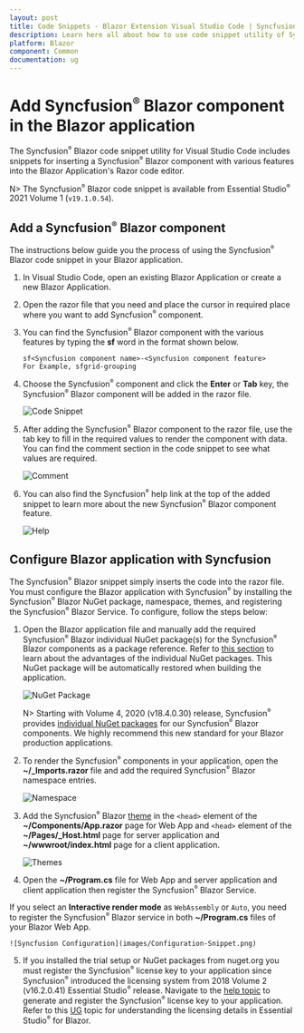 ```yaml
---
layout: post
title: Code Snippets - Blazor Extension Visual Studio Code | Syncfusion
description: Learn here all about how to use code snippet utility of Syncfusion Blazor Extension for Visual Studio Code and much more.
platform: Blazor
component: Common
documentation: ug
---
```


# Add Syncfusion<sup style="font-size:70%">&reg;</sup> Blazor component in the Blazor application

The Syncfusion<sup style="font-size:70%">&reg;</sup> Blazor code snippet utility for Visual Studio Code includes snippets for inserting a Syncfusion<sup style="font-size:70%">&reg;</sup> Blazor component with various features into the Blazor Application's Razor code editor.

   N> The Syncfusion<sup style="font-size:70%">&reg;</sup> Blazor code snippet is available from Essential Studio<sup style="font-size:70%">&reg;</sup> 2021 Volume 1 (`v19.1.0.54`).

## Add a Syncfusion<sup style="font-size:70%">&reg;</sup> Blazor component

The instructions below guide you the process of using the Syncfusion<sup style="font-size:70%">&reg;</sup> Blazor code snippet in your Blazor application.

1. In Visual Studio Code, open an existing Blazor Application or create a new Blazor Application.

2. Open the razor file that you need and place the cursor in required place where you want to add Syncfusion<sup style="font-size:70%">&reg;</sup> component.

3. You can find the Syncfusion<sup style="font-size:70%">&reg;</sup> Blazor component with the various features by typing the **sf** word in the format shown below.

    ```
    sf<Syncfusion component name>-<Syncfusion component feature>
    For Example, sfgrid-grouping
    ```
4. Choose the Syncfusion<sup style="font-size:70%">&reg;</sup> component and click the **Enter** or **Tab** key, the Syncfusion<sup style="font-size:70%">&reg;</sup> Blazor component will be added in the razor file.

    ![Code Snippet](images/codesnippet.gif)

5. After adding the Syncfusion<sup style="font-size:70%">&reg;</sup> Blazor component to the razor file, use the tab key to fill in the required values to render the component with data. You can find the comment section in the code snippet to see what values are required.

    ![Comment](images/Comment.png)

6. You can also find the Syncfusion<sup style="font-size:70%">&reg;</sup> help link at the top of the added snippet to learn more about the new Syncfusion<sup style="font-size:70%">&reg;</sup> Blazor component feature.

    ![Help](images/Help.png)

## Configure Blazor application with Syncfusion

The Syncfusion<sup style="font-size:70%">&reg;</sup> Blazor snippet simply inserts the code into the razor file. You must configure the Blazor application with Syncfusion<sup style="font-size:70%">&reg;</sup> by installing the Syncfusion<sup style="font-size:70%">&reg;</sup> Blazor NuGet package, namespace, themes, and registering the Syncfusion<sup style="font-size:70%">&reg;</sup> Blazor Service. To configure, follow the steps below:

1. Open the Blazor application file and manually add the required Syncfusion<sup style="font-size:70%">&reg;</sup> Blazor individual NuGet package(s) for the Syncfusion<sup style="font-size:70%">&reg;</sup> Blazor components as a package reference. Refer to [this section](https://blazor.syncfusion.com/documentation/nuget-packages#benefits-of-using-individual-nuget-packages) to learn about the advantages of the individual NuGet packages. This NuGet package will be automatically restored when building the application.

    ![NuGet Package](images/NuGet-Snippet.png)

    N> Starting with Volume 4, 2020 (v18.4.0.30) release, Syncfusion<sup style="font-size:70%">&reg;</sup> provides [individual NuGet packages](https://blazor.syncfusion.com/documentation/nuget-packages) for our Syncfusion<sup style="font-size:70%">&reg;</sup> Blazor components. We highly recommend this new standard for your Blazor production applications.

2. To render the Syncfusion<sup style="font-size:70%">&reg;</sup> components in your application, open the **~/_Imports.razor** file and add the required Syncfusion<sup style="font-size:70%">&reg;</sup> Blazor namespace entries.

    ![Namespace](images/Namespace-Snippet.png)

3. Add the Syncfusion<sup style="font-size:70%">&reg;</sup> Blazor [theme](https://blazor.syncfusion.com/documentation/appearance/themes) in the `<head>` element of the **~/Components/App.razor** page for Web App and `<head>` element of the **~/Pages/_Host.html** page for server application and **~/wwwroot/index.html** page for a client application.

    ![Themes](images/Themes-Snippet.png)

4. Open the **~/Program.cs** file for Web App and server application and client application then register the Syncfusion<sup style="font-size:70%">&reg;</sup> Blazor Service.

If you select an **Interactive render mode** as `WebAssembly` or `Auto`, you need to register the Syncfusion<sup style="font-size:70%">&reg;</sup> Blazor service in both **~/Program.cs** files of your Blazor Web App.

    ![Syncfusion Configuration](images/Configuration-Snippet.png)

5. If you installed the trial setup or NuGet packages from nuget.org you must register the Syncfusion<sup style="font-size:70%">&reg;</sup> license key to your application since Syncfusion<sup style="font-size:70%">&reg;</sup> introduced the licensing system from 2018 Volume 2 (v16.2.0.41) Essential Studio<sup style="font-size:70%">&reg;</sup> release. Navigate to the [help topic](https://help.syncfusion.com/common/essential-studio/licensing/overview#how-to-generate-syncfusion-license-key) to generate and register the Syncfusion<sup style="font-size:70%">&reg;</sup> license key to your application. Refer to this [UG](https://blazor.syncfusion.com/documentation/getting-started/license-key/overview) topic for understanding the licensing details in Essential Studio<sup style="font-size:70%">&reg;</sup> for Blazor.